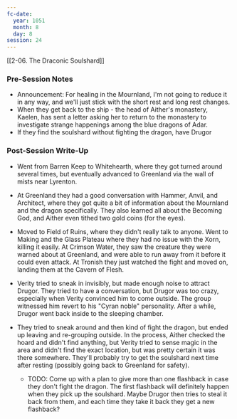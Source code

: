 ```yaml
---
fc-date:
  year: 1051
  month: 8
  day: 8
session: 24
---
```

 [[2-06. The Draconic Soulshard]]

### Pre-Session Notes

* Announcement: For healing in the Mournland, I'm not going to reduce it in any way, and we'll just stick with the short rest and long rest changes.
* When they get back to the ship - the head of Aither's monastery, Kaelen, has sent a letter asking her to return to the monastery to investigate strange happenings among the blue dragons of Adar.
* If they find the soulshard without fighting the dragon, have Drugor 

### Post-Session Write-Up

- Went from Barren Keep to Whitehearth, where they got turned around several times, but eventually advanced to Greenland via the wall of mists near Lyrenton.
- At Greenland they had a good conversation with Hammer, Anvil, and Architect, where they got quite a bit of information about the Mournland and the dragon specifically. They also learned all about the Becoming God, and Aither even tithed two gold coins (for the eyes).
- Moved to Field of Ruins, where they didn't really talk to anyone. Went to Making and the Glass Plateau where they had no issue with the Xorn, killing it easily. At Crimson Water, they saw the creature they were warned about at Greenland, and were able to run away from it before it could even attack. At Tronish they just watched the fight and moved on, landing them at the Cavern of Flesh.
- Verity tried to sneak in invisibly, but made enough noise to attract Drugor. They tried to have a conversation, but Drugor was too crazy, especially when Verity convinced him to come outside. The group witnessed him revert to his "Cyran noble" personality. After a while, Drugor went back inside to the sleeping chamber.
- They tried to sneak around and then kind of fight the dragon, but ended up leaving and re-grouping outside. In the process, Aither checked the hoard and didn't find anything, but Verity tried to sense magic in the area and didn't find the exact location, but was pretty certain it was there somewhere. They'll probably try to get the soulshard next time after resting (possibly going back to Greenland for safety).

	- TODO: Come up with a plan to give more than one flashback in case they don't fight the dragon. The first flashback will definitely happen when they pick up the soulshard. Maybe Drugor then tries to steal it back from them, and each time they take it back they get a new flashback?
